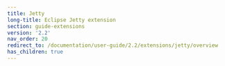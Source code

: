 ```yaml
---
title: Jetty
long-title: Eclipse Jetty extension
section: guide-extensions
version: '2.2'
nav_order: 20
redirect_to: /documentation/user-guide/2.2/extensions/jetty/overview
has_children: true
---
```

